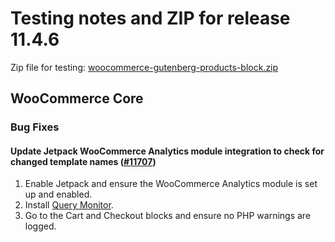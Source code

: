 # Testing notes and ZIP for release 11.4.6

Zip file for testing: [woocommerce-gutenberg-products-block.zip](https://github.com/woocommerce/woocommerce-blocks/files/13308120/woocommerce-gutenberg-products-block.zip)

## WooCommerce Core

### Bug Fixes

#### Update Jetpack WooCommerce Analytics module integration to check for changed template names ([#11707](https://github.com/woocommerce/woocommerce-blocks/pull/11707))

1. Enable Jetpack and ensure the WooCommerce Analytics module is set up and enabled.
2. Install [Query Monitor](https://wordpress.org/plugins/query-monitor/).
3. Go to the Cart and Checkout blocks and ensure no PHP warnings are logged.
